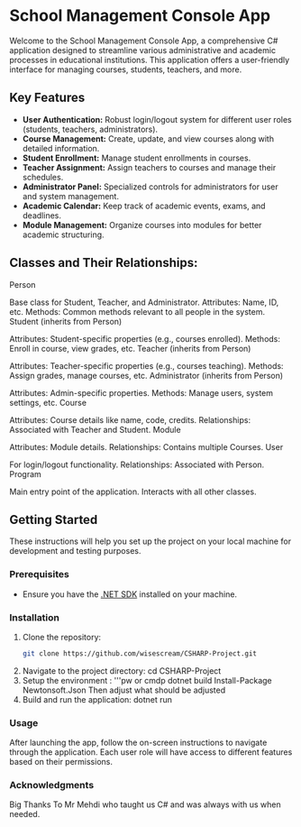 # School Management Console App

Welcome to the School Management Console App, a comprehensive C# application designed to streamline various administrative and academic processes in educational institutions. This application offers a user-friendly interface for managing courses, students, teachers, and more.

## Key Features

- **User Authentication:** Robust login/logout system for different user roles (students, teachers, administrators).
- **Course Management:** Create, update, and view courses along with detailed information.
- **Student Enrollment:** Manage student enrollments in courses.
- **Teacher Assignment:** Assign teachers to courses and manage their schedules.
- **Administrator Panel:** Specialized controls for administrators for user and system management.
- **Academic Calendar:** Keep track of academic events, exams, and deadlines.
- **Module Management:** Organize courses into modules for better academic structuring.

## Classes and Their Relationships:
Person

Base class for Student, Teacher, and Administrator.
Attributes: Name, ID, etc.
Methods: Common methods relevant to all people in the system.
Student (inherits from Person)

Attributes: Student-specific properties (e.g., courses enrolled).
Methods: Enroll in course, view grades, etc.
Teacher (inherits from Person)

Attributes: Teacher-specific properties (e.g., courses teaching).
Methods: Assign grades, manage courses, etc.
Administrator (inherits from Person)

Attributes: Admin-specific properties.
Methods: Manage users, system settings, etc.
Course

Attributes: Course details like name, code, credits.
Relationships: Associated with Teacher and Student.
Module

Attributes: Module details.
Relationships: Contains multiple Courses.
User

For login/logout functionality.
Relationships: Associated with Person.
Program

Main entry point of the application.
Interacts with all other classes.

## Getting Started

These instructions will help you set up the project on your local machine for development and testing purposes.

### Prerequisites

- Ensure you have the [.NET SDK](https://dotnet.microsoft.com/download) installed on your machine.

### Installation

1. Clone the repository:
   ```bash
   git clone https://github.com/wisescream/CSHARP-Project.git
2. Navigate to the project directory:
cd CSHARP-Project
3. Setup the environment :
   '''pw or cmdp
   dotnet build
   Install-Package Newtonsoft.Json
   Then adjust what should be adjusted
5. Build and run the application:
dotnet run
### Usage
After launching the app, follow the on-screen instructions to navigate through the application. Each user role will have access to different features based on their permissions.
### Acknowledgments
Big Thanks To Mr Mehdi who taught us C# and was always with us when needed.
